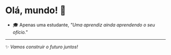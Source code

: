 # Olá, mundo! 👋  

- 🎓 Apenas uma estudante, *"Uma aprendiz ainda aprendendo o seu ofício."*
  
---

✨ *Vamos construir o futuro juntos!*
